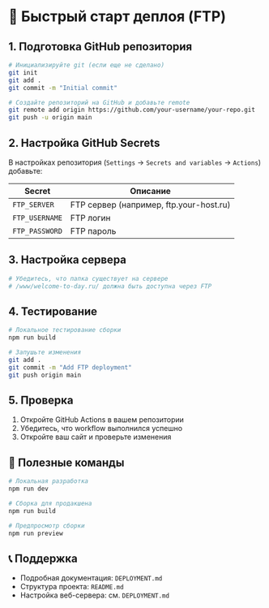 # 🚀 Быстрый старт деплоя (FTP)

## 1. Подготовка GitHub репозитория

```bash
# Инициализируйте git (если еще не сделано)
git init
git add .
git commit -m "Initial commit"

# Создайте репозиторий на GitHub и добавьте remote
git remote add origin https://github.com/your-username/your-repo.git
git push -u origin main
```

## 2. Настройка GitHub Secrets

В настройках репозитория (`Settings` → `Secrets and variables` → `Actions`) добавьте:

| Secret | Описание |
|--------|----------|
| `FTP_SERVER` | FTP сервер (например, ftp.your-host.ru) |
| `FTP_USERNAME` | FTP логин |
| `FTP_PASSWORD` | FTP пароль |

## 3. Настройка сервера

```bash
# Убедитесь, что папка существует на сервере
# /www/welcome-to-day.ru/ должна быть доступна через FTP
```

## 4. Тестирование

```bash
# Локальное тестирование сборки
npm run build

# Запушьте изменения
git add .
git commit -m "Add FTP deployment"
git push origin main
```

## 5. Проверка

1. Откройте GitHub Actions в вашем репозитории
2. Убедитесь, что workflow выполнился успешно
3. Откройте ваш сайт и проверьте изменения

## 🔧 Полезные команды

```bash
# Локальная разработка
npm run dev

# Сборка для продакшена
npm run build

# Предпросмотр сборки
npm run preview
```

## 📞 Поддержка

- Подробная документация: `DEPLOYMENT.md`
- Структура проекта: `README.md`
- Настройка веб-сервера: см. `DEPLOYMENT.md` 